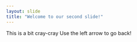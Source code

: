 ```yaml
---
layout: slide
title: "Welcome to our second slide!"
---
```

This is a bit cray-cray
Use the left arrow to go back!
